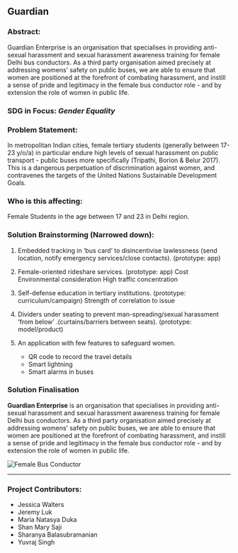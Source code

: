 ## Guardian

### Abstract:
Guardian Enterprise is an organisation that specialises in providing anti-sexual harassment and sexual harassment awareness training for female Delhi bus conductors. As a third party organisation aimed precisely at addressing womens’ safety on public buses, we are able to ensure that women are positioned at the forefront of combating harassment, and instill a sense of pride and legitimacy in the female bus conductor role - and by extension the role of women in public life.

### SDG in Focus: ***Gender Equality***

### Problem Statement:
In metropolitan Indian cities, female tertiary students (generally between 17-23 y/o/a)  in particular endure high levels of sexual harassment on public transport - public buses more specifically (Tripathi, Borion & Belur 2017). This is a dangerous perpetuation of discrimination against women, and contravenes the targets of the United Nations Sustainable Development Goals.

### Who is this affecting:
Female Students in the age between 17 and 23 in Delhi region.

### Solution Brainstorming (Narrowed down):
1. Embedded tracking in ‘bus card’ to disincentivise lawlessness (send location, notify emergency services/close contacts). (prototype: app)  
2. Female-oriented rideshare services. (prototype: app)
Cost
Environmental consideration
High traffic concentration
3. Self-defense education in tertiary institutions. (prototype: curriculum/campaign)
Strength of correlation to issue
4. Dividers under seating to prevent man-spreading/sexual harassment ‘from below’ .(curtains/barriers between seats). (prototype: model/product)

5. An application with few features to safeguard women.
    * QR code to record the travel details
    * Smart lightning
    * Smart alarms in buses


### Solution Finalisation
**Guardian Enterprise** is an organisation that specialises in providing anti-sexual harassment and sexual harassment awareness training for female Delhi bus conductors. As a third party organisation aimed precisely at addressing womens’ safety on public buses, we are able to ensure that women are positioned at the forefront of combating harassment, and instill a sense of pride and legitimacy in the female bus conductor role - and by extension the role of women in public life.


![Female Bus Conductor](..femaleConductor.png)

-----

### Project Contributors:
* Jessica Walters
* Jeremy Luk
* Maria Natasya Duka
* Shan Mary Saji
* Sharanya Balasubramanian
* Yuvraj Singh
